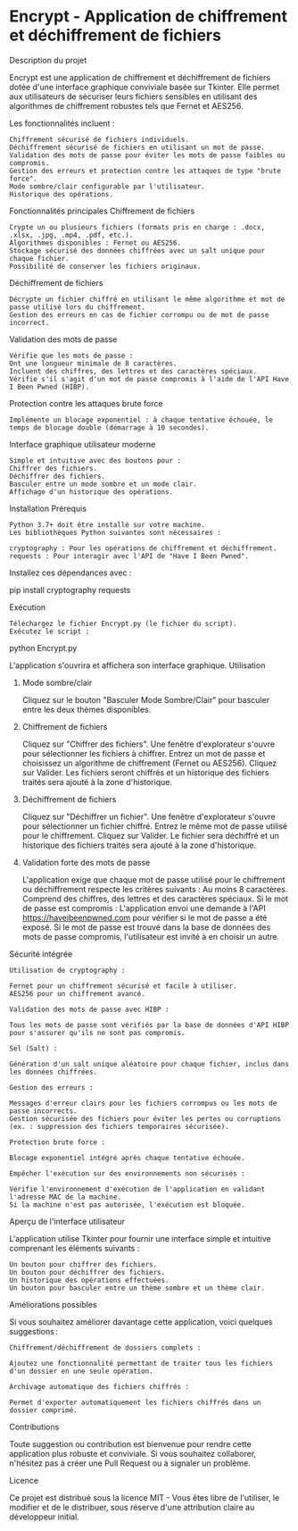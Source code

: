 # Encrypt - Application de chiffrement et déchiffrement de fichiers
Description du projet

Encrypt est une application de chiffrement et déchiffrement de fichiers dotée d'une interface graphique conviviale basée sur Tkinter. Elle permet aux utilisateurs de sécuriser leurs fichiers sensibles en utilisant des algorithmes de chiffrement robustes tels que Fernet et AES256.

Les fonctionnalités incluent :

    Chiffrement sécurisé de fichiers individuels.
    Déchiffrement sécurisé de fichiers en utilisant un mot de passe.
    Validation des mots de passe pour éviter les mots de passe faibles ou compromis.
    Gestion des erreurs et protection contre les attaques de type "brute force".
    Mode sombre/clair configurable par l'utilisateur.
    Historique des opérations.

Fonctionnalités principales
Chiffrement de fichiers

    Crypte un ou plusieurs fichiers (formats pris en charge : .docx, .xlsx, .jpg, .mp4, .pdf, etc.).
    Algorithmes disponibles : Fernet ou AES256.
    Stockage sécurisé des données chiffrées avec un salt unique pour chaque fichier.
    Possibilité de conserver les fichiers originaux.

Déchiffrement de fichiers

    Décrypte un fichier chiffré en utilisant le même algorithme et mot de passe utilisé lors du chiffrement.
    Gestion des erreurs en cas de fichier corrompu ou de mot de passe incorrect.

Validation des mots de passe

    Vérifie que les mots de passe :
    Ont une longueur minimale de 8 caractères.
    Incluent des chiffres, des lettres et des caractères spéciaux.
    Vérifie s'il s'agit d'un mot de passe compromis à l'aide de l'API Have I Been Pwned (HIBP).

Protection contre les attaques brute force

    Implémente un blocage exponentiel : à chaque tentative échouée, le temps de blocage double (démarrage à 10 secondes).

Interface graphique utilisateur moderne

    Simple et intuitive avec des boutons pour :
    Chiffrer des fichiers.
    Déchiffrer des fichiers.
    Basculer entre un mode sombre et un mode clair.
    Affichage d'un historique des opérations.

Installation
Prérequis

    Python 3.7+ doit être installé sur votre machine.
    Les bibliothèques Python suivantes sont nécessaires :

    cryptography : Pour les opérations de chiffrement et déchiffrement.
    requests : Pour interagir avec l'API de "Have I Been Pwned".

Installez ces dépendances avec :

pip install cryptography requests

Exécution

    Téléchargez le fichier Encrypt.py (le fichier du script).
    Exécutez le script :

python Encrypt.py

L'application s'ouvrira et affichera son interface graphique.
Utilisation
1. Mode sombre/clair

    Cliquez sur le bouton "Basculer Mode Sombre/Clair" pour basculer entre les deux thèmes disponibles.

2. Chiffrement de fichiers

    Cliquez sur "Chiffrer des fichiers".
    Une fenêtre d'explorateur s'ouvre pour sélectionner les fichiers à chiffrer.
    Entrez un mot de passe et choisissez un algorithme de chiffrement (Fernet ou AES256).
    Cliquez sur Valider.
    Les fichiers seront chiffrés et un historique des fichiers traités sera ajouté à la zone d'historique.

3. Déchiffrement de fichiers

    Cliquez sur "Déchiffrer un fichier".
    Une fenêtre d'explorateur s'ouvre pour sélectionner un fichier chiffré.
    Entrez le même mot de passe utilisé pour le chiffrement.
    Cliquez sur Valider.
    Le fichier sera déchiffré et un historique des fichiers traités sera ajouté à la zone d'historique.

4. Validation forte des mots de passe

    L'application exige que chaque mot de passe utilisé pour le chiffrement ou déchiffrement respecte les critères suivants :
    Au moins 8 caractères.
    Comprend des chiffres, des lettres et des caractères spéciaux.
    Si le mot de passe est compromis :
    L'application envoi une demande à l'API https://haveibeenpwned.com pour vérifier si le mot de passe a été exposé.
    Si le mot de passe est trouvé dans la base de données des mots de passe compromis, l'utilisateur est invité à en choisir un autre.

Sécurité intégrée

    Utilisation de cryptography :

    Fernet pour un chiffrement sécurisé et facile à utiliser.
    AES256 pour un chiffrement avancé.

    Validation des mots de passe avec HIBP :

    Tous les mots de passe sont vérifiés par la base de données d'API HIBP pour s'assurer qu'ils ne sont pas compromis.

    Sel (Salt) :

    Génération d'un salt unique aléatoire pour chaque fichier, inclus dans les données chiffrées.

    Gestion des erreurs :

    Messages d'erreur clairs pour les fichiers corrompus ou les mots de passe incorrects.
    Gestion sécurisée des fichiers pour éviter les pertes ou corruptions (ex. : suppression des fichiers temporaires sécurisée).

    Protection brute force :

    Blocage exponentiel intégré après chaque tentative échouée.

    Empêcher l'exécution sur des environnements non sécurisés :

    Vérifie l'environnement d'exécution de l'application en validant l'adresse MAC de la machine.
    Si la machine n'est pas autorisée, l'exécution est bloquée.

Aperçu de l'interface utilisateur

L'application utilise Tkinter pour fournir une interface simple et intuitive comprenant les éléments suivants :

    Un bouton pour chiffrer des fichiers.
    Un bouton pour déchiffrer des fichiers.
    Un historique des opérations effectuées.
    Un bouton pour basculer entre un thème sombre et un thème clair.

Améliorations possibles

Si vous souhaitez améliorer davantage cette application, voici quelques suggestions :

    Chiffrement/déchiffrement de dossiers complets :

    Ajoutez une fonctionnalité permettant de traiter tous les fichiers d'un dossier en une seule opération.

    Archivage automatique des fichiers chiffrés :

    Permet d'exporter automatiquement les fichiers chiffrés dans un dossier comprimé.

Contributions

Toute suggestion ou contribution est bienvenue pour rendre cette application plus robuste et conviviale. Si vous souhaitez collaborer, n'hésitez pas à créer une Pull Request ou à signaler un problème.

Licence

Ce projet est distribué sous la licence MIT - Vous êtes libre de l'utiliser, le modifier et de le distribuer, sous réserve d'une attribution claire au développeur initial.